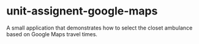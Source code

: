 # unit-assignent-google-maps
A small application that demonstrates how to select the closet ambulance based on Google Maps travel times.
